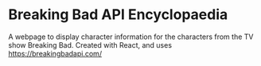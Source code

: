 # Breaking Bad API Encyclopaedia

A webpage to display character information for the characters from the TV show Breaking Bad. Created with React, and uses https://breakingbadapi.com/
